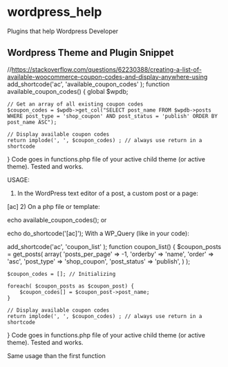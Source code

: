 # wordpress_help
Plugins that help Wordpress Developer

## Wordpress Theme and Plugin Snippet 

//https://stackoverflow.com/questions/62230388/creating-a-list-of-available-woocommerce-coupon-codes-and-display-anywhere-using
add_shortcode('ac', 'available_coupon_codes' );
function available_coupon_codes() {
    global $wpdb;

    // Get an array of all existing coupon codes
    $coupon_codes = $wpdb->get_col("SELECT post_name FROM $wpdb->posts WHERE post_type = 'shop_coupon' AND post_status = 'publish' ORDER BY post_name ASC");

    // Display available coupon codes
    return implode(', ', $coupon_codes) ; // always use return in a shortcode
}
Code goes in functions.php file of your active child theme (or active theme). Tested and works.

USAGE:

1) In the WordPress text editor of a post, a custom post or a page:

[ac]
2) On a php file or template:

echo available_coupon_codes();
or

echo do_shortcode('[ac]');
With a WP_Query (like in your code):

add_shortcode('ac', 'coupon_list' );
function coupon_list() {
    $coupon_posts = get_posts( array(
        'posts_per_page'   => -1,
        'orderby'          => 'name',
        'order'            => 'asc',
        'post_type'        => 'shop_coupon',
        'post_status'      => 'publish',
    ) );

    $coupon_codes = []; // Initializing

    foreach( $coupon_posts as $coupon_post) {
        $coupon_codes[] = $coupon_post->post_name;
    }

    // Display available coupon codes
    return implode(', ', $coupon_codes) ; // always use return in a shortcode
}
Code goes in functions.php file of your active child theme (or active theme). Tested and works.

Same usage than the first function
